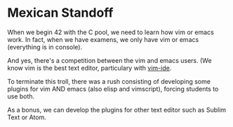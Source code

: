 # Mexican Standoff

When we begin 42 with the C pool, we need to learn how vim or emacs work. In
fact, when we have examens, we only have vim or emacs (everything is in
console).

And yes, there's a competition between the vim and emacs users. (We know vim
is the best text editor, particulary with
[vim-ide](https://github.com/vim-ide/vim-ide).

To terminate this troll, there was a rush consisting of developing some plugins
for vim AND emacs (also elisp and vimscript), forcing students to use both.

As a bonus, we can develop the plugins for other text editor such as Sublim
Text or Atom.
